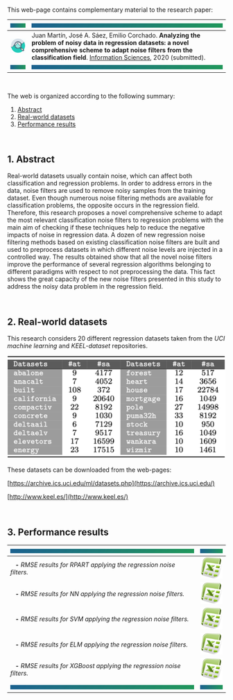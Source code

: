 <br>

This web-page contains complementary material to the research paper:

| <a href="#img1"><img src="bannercolor.jpg" width="100" height="10"></a>| <a href="#img1"><img src="bannercolor.jpg" width="750" height="10"></a>|
|:---|:---|
|<a href="#img1"><img src="icon-research.jpg" width="150"></a>|Juan Martín, José A. Sáez, Emilio Corchado. **Analyzing the problem of noisy data in regression datasets: a novel comprehensive scheme to adapt noise filters from the classification field**. [Information Sciences](https://www.journals.elsevier.com/information-sciences), 2020 (submitted).|
| <a href="#img1"><img src="bannercolor.jpg" width="100" height="10"></a>| <a href="#img1"><img src="bannercolor.jpg" width="750" height="10"></a>|

<br>

The web is organized according to the following summary:

1. [Abstract](#Abstract)
2. [Real-world datasets](#Datasets)
3. [Performance results](#Performance)

<br>
 
## <a name="Abstract"></a> 1. Abstract
Real-world datasets usually contain noise, which can affect both classification and regression problems. In order to address errors in the data, noise filters are used to remove noisy samples from the training dataset. Even though numerous noise filtering methods are available for classification problems, the opposite occurs in the regression field. Therefore, this research proposes a novel comprehensive scheme to adapt the most relevant classification noise filters to regression problems with the main aim of checking if these techniques help to reduce the negative impacts of noise in regression data. A dozen of new regression noise filtering methods based on existing classification noise filters are built and used to preprocess datasets in which different noise levels are injected in a controlled way. The results obtained show that all the novel noise filters improve the performance of several regression algorithms belonging to different paradigms with respect to not preprocessing the data. This fact shows the great capacity of the new noise filters presented in this study to address the noisy data problem in the regression field.

<br>
 
## <a name="Datasets"></a> 2. Real-world datasets
This research considers 20 different regression datasets taken from the *UCI machine learning* and *KEEL-dataset* repositories.

<center>
<a href="#img2"><img src="sb-datasets.png" width="600"></a>
</center>

These datasets can be downloaded from the web-pages:

[https://archive.ics.uci.edu/ml/datasets.php](https://archive.ics.uci.edu/)

[http://www.keel.es/](http://www.keel.es/)

<br>

## <a name="Performance"></a> 3. Performance results

|<a href="#img1"><img src="bannercolor.jpg" width="750" height="10"></a>|<a href="#img1"><img src="bannercolor.jpg" width="100" height="10"></a>|
|:---|:---:|
|&nbsp;&nbsp;&nbsp;**-** *RMSE results for RPART applying the regression noise filters.* | [<img src="icon-excel.png" width="50">](https://github.com/juanmartinsantos/regressionfiltering/blob/main/docs/RMSE_RPART_git.xlsx?raw=true)|
|&nbsp;&nbsp;&nbsp;**-** *RMSE results for NN applying the regression noise filters.* | [<img src="icon-excel.png" width="50">](https://github.com/juanmartinsantos/regressionfiltering/blob/main/docs/RMSE_NN_git.xlsx?raw=true)|
|&nbsp;&nbsp;&nbsp;**-** *RMSE results for SVM applying the regression noise filters.* | [<img src="icon-excel.png" width="50">](https://github.com/juanmartinsantos/regressionfiltering/blob/main/docs/RMSE_SVM_git.xlsx?raw=true)|
|&nbsp;&nbsp;&nbsp;**-** *RMSE results for ELM applying the regression noise filters.* | [<img src="icon-excel.png" width="50">](https://github.com/juanmartinsantos/regressionfiltering/blob/main/docs/RMSE_ELM_git.xlsx?raw=true)|
|&nbsp;&nbsp;&nbsp;**-** *RMSE results for XGBoost applying the regression noise filters.* | [<img src="icon-excel.png" width="50">](https://github.com/juanmartinsantos/regressionfiltering/blob/main/docs/RMSE_XGBoost_git.xlsx?raw=true)|
|<a href="#img1"><img src="bannercolor.jpg" width="750" height="10"></a>|<a href="#img1"><img src="bannercolor.jpg" width="100" height="10"></a>|
